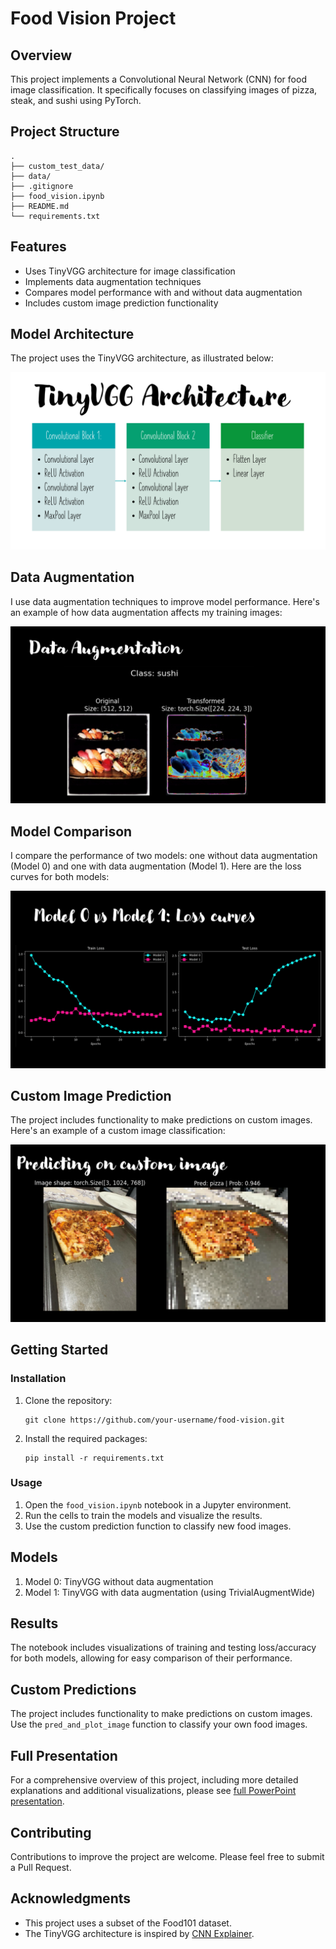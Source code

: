 # Food Vision Project

## Overview
This project implements a Convolutional Neural Network (CNN) for food image classification. It specifically focuses on classifying images of pizza, steak, and sushi using PyTorch.

## Project Structure
```
.
├── custom_test_data/
├── data/
├── .gitignore
├── food_vision.ipynb
├── README.md
└── requirements.txt
```

## Features
- Uses TinyVGG architecture for image classification
- Implements data augmentation techniques
- Compares model performance with and without data augmentation
- Includes custom image prediction functionality

## Model Architecture

The project uses the TinyVGG architecture, as illustrated below:

![TinyVGG Architecture](./readme_images/tinyvgg_architecture.png)

## Data Augmentation

I use data augmentation techniques to improve model performance. Here's an example of how data augmentation affects my training images:

![Data Augmentation Example](./readme_images/data_augmentation_example.png)

## Model Comparison

I compare the performance of two models: one without data augmentation (Model 0) and one with data augmentation (Model 1). Here are the loss curves for both models:

![Model Comparison](./readme_images/models_loss_curves_comparison.png)

## Custom Image Prediction

The project includes functionality to make predictions on custom images. Here's an example of a custom image classification:

![Custom Image Prediction](./readme_images/custom_image_classification.png)

## Getting Started

### Installation
1. Clone the repository:
   ```
   git clone https://github.com/your-username/food-vision.git
   ```
2. Install the required packages:
   ```
   pip install -r requirements.txt
   ```

### Usage
1. Open the `food_vision.ipynb` notebook in a Jupyter environment.
2. Run the cells to train the models and visualize the results.
3. Use the custom prediction function to classify new food images.

## Models
1. Model 0: TinyVGG without data augmentation
2. Model 1: TinyVGG with data augmentation (using TrivialAugmentWide)

## Results
The notebook includes visualizations of training and testing loss/accuracy for both models, allowing for easy comparison of their performance.

## Custom Predictions
The project includes functionality to make predictions on custom images. Use the `pred_and_plot_image` function to classify your own food images.

## Full Presentation
For a comprehensive overview of this project, including more detailed explanations and additional visualizations, please see [full PowerPoint presentation](./Food-Vision-Presentation.pptx).

## Contributing
Contributions to improve the project are welcome. Please feel free to submit a Pull Request.

## Acknowledgments
- This project uses a subset of the Food101 dataset.
- The TinyVGG architecture is inspired by [CNN Explainer](https://poloclub.github.io/cnn-explainer/).